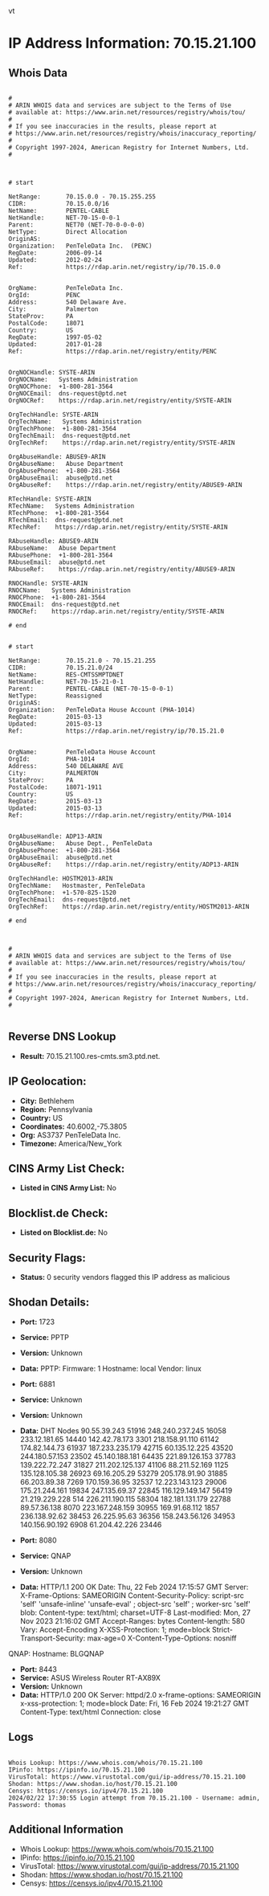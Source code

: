 vt
# IP Address Information: 70.15.21.100

## Whois Data
```

#
# ARIN WHOIS data and services are subject to the Terms of Use
# available at: https://www.arin.net/resources/registry/whois/tou/
#
# If you see inaccuracies in the results, please report at
# https://www.arin.net/resources/registry/whois/inaccuracy_reporting/
#
# Copyright 1997-2024, American Registry for Internet Numbers, Ltd.
#



# start

NetRange:       70.15.0.0 - 70.15.255.255
CIDR:           70.15.0.0/16
NetName:        PENTEL-CABLE
NetHandle:      NET-70-15-0-0-1
Parent:         NET70 (NET-70-0-0-0-0)
NetType:        Direct Allocation
OriginAS:       
Organization:   PenTeleData Inc.  (PENC)
RegDate:        2006-09-14
Updated:        2012-02-24
Ref:            https://rdap.arin.net/registry/ip/70.15.0.0


OrgName:        PenTeleData Inc. 
OrgId:          PENC
Address:        540 Delaware Ave.
City:           Palmerton
StateProv:      PA
PostalCode:     18071
Country:        US
RegDate:        1997-05-02
Updated:        2017-01-28
Ref:            https://rdap.arin.net/registry/entity/PENC


OrgNOCHandle: SYSTE-ARIN
OrgNOCName:   Systems Administration
OrgNOCPhone:  +1-800-281-3564 
OrgNOCEmail:  dns-request@ptd.net
OrgNOCRef:    https://rdap.arin.net/registry/entity/SYSTE-ARIN

OrgTechHandle: SYSTE-ARIN
OrgTechName:   Systems Administration
OrgTechPhone:  +1-800-281-3564 
OrgTechEmail:  dns-request@ptd.net
OrgTechRef:    https://rdap.arin.net/registry/entity/SYSTE-ARIN

OrgAbuseHandle: ABUSE9-ARIN
OrgAbuseName:   Abuse Department
OrgAbusePhone:  +1-800-281-3564 
OrgAbuseEmail:  abuse@ptd.net
OrgAbuseRef:    https://rdap.arin.net/registry/entity/ABUSE9-ARIN

RTechHandle: SYSTE-ARIN
RTechName:   Systems Administration
RTechPhone:  +1-800-281-3564 
RTechEmail:  dns-request@ptd.net
RTechRef:    https://rdap.arin.net/registry/entity/SYSTE-ARIN

RAbuseHandle: ABUSE9-ARIN
RAbuseName:   Abuse Department
RAbusePhone:  +1-800-281-3564 
RAbuseEmail:  abuse@ptd.net
RAbuseRef:    https://rdap.arin.net/registry/entity/ABUSE9-ARIN

RNOCHandle: SYSTE-ARIN
RNOCName:   Systems Administration
RNOCPhone:  +1-800-281-3564 
RNOCEmail:  dns-request@ptd.net
RNOCRef:    https://rdap.arin.net/registry/entity/SYSTE-ARIN

# end


# start

NetRange:       70.15.21.0 - 70.15.21.255
CIDR:           70.15.21.0/24
NetName:        RES-CMTSSMPTDNET
NetHandle:      NET-70-15-21-0-1
Parent:         PENTEL-CABLE (NET-70-15-0-0-1)
NetType:        Reassigned
OriginAS:       
Organization:   PenTeleData House Account (PHA-1014)
RegDate:        2015-03-13
Updated:        2015-03-13
Ref:            https://rdap.arin.net/registry/ip/70.15.21.0


OrgName:        PenTeleData House Account
OrgId:          PHA-1014
Address:        540 DELAWARE AVE
City:           PALMERTON
StateProv:      PA
PostalCode:     18071-1911
Country:        US
RegDate:        2015-03-13
Updated:        2015-03-13
Ref:            https://rdap.arin.net/registry/entity/PHA-1014


OrgAbuseHandle: ADP13-ARIN
OrgAbuseName:   Abuse Dept., PenTeleData 
OrgAbusePhone:  +1-800-281-3564 
OrgAbuseEmail:  abuse@ptd.net
OrgAbuseRef:    https://rdap.arin.net/registry/entity/ADP13-ARIN

OrgTechHandle: HOSTM2013-ARIN
OrgTechName:   Hostmaster, PenTeleData 
OrgTechPhone:  +1-570-825-1520 
OrgTechEmail:  dns-request@ptd.net
OrgTechRef:    https://rdap.arin.net/registry/entity/HOSTM2013-ARIN

# end



#
# ARIN WHOIS data and services are subject to the Terms of Use
# available at: https://www.arin.net/resources/registry/whois/tou/
#
# If you see inaccuracies in the results, please report at
# https://www.arin.net/resources/registry/whois/inaccuracy_reporting/
#
# Copyright 1997-2024, American Registry for Internet Numbers, Ltd.
#


```
## Reverse DNS Lookup
- **Result:** 70.15.21.100.res-cmts.sm3.ptd.net.

## IP Geolocation:
- **City:** Bethlehem
- **Region:** Pennsylvania
- **Country:** US
- **Coordinates:** 40.6002,-75.3805
- **Org:** AS3737 PenTeleData Inc.
- **Timezone:** America/New_York

## CINS Army List Check:
- **Listed in CINS Army List:** 
No

## Blocklist.de Check:
- **Listed on Blocklist.de:** 
No

## Security Flags:
- **Status:** 0 security vendors flagged this IP address as malicious

## Shodan Details:
- **Port:** 1723
- **Service:** PPTP
- **Version:** Unknown
- **Data:** PPTP:
  Firmware: 1
  Hostname: local
  Vendor: linux

- **Port:** 6881
- **Service:** Unknown
- **Version:** Unknown
- **Data:** DHT Nodes
90.55.39.243	51916
248.240.237.245	16058
233.12.181.65	14440
142.42.78.173	3301
218.158.91.110	61142
174.82.144.73	61937
187.233.235.179	42715
60.135.12.225	43520
244.180.57.153	23502
45.140.188.181	64435
221.89.126.153	37783
139.222.72.247	31827
211.202.125.137	41106
88.211.52.169	1125
135.128.105.38	26923
69.16.205.29	53279
205.178.91.90	31885
66.203.89.38	7269
170.159.36.95	32537
12.223.143.123	29006
175.21.244.161	19834
247.135.69.37	22845
116.129.149.147	56419
21.219.229.228	514
226.211.190.115	58304
182.181.131.179	22788
89.57.36.138	8070
223.167.248.159	30955
169.91.68.112	1857
236.138.92.62	38453
26.225.95.63	36356
158.243.56.126	34953
140.156.90.192	6908
61.204.42.226	23446


- **Port:** 8080
- **Service:** QNAP
- **Version:** Unknown
- **Data:** HTTP/1.1 200 OK
Date: Thu, 22 Feb 2024 17:15:57 GMT
Server:  
X-Frame-Options: SAMEORIGIN
Content-Security-Policy: script-src 'self' 'unsafe-inline' 'unsafe-eval' ; object-src 'self' ; worker-src 'self' blob:
Content-type: text/html; charset=UTF-8
Last-modified: Mon, 27 Nov 2023 21:16:02 GMT
Accept-Ranges: bytes
Content-length: 580
Vary: Accept-Encoding
X-XSS-Protection: 1; mode=block
Strict-Transport-Security: max-age=0
X-Content-Type-Options: nosniff


QNAP:
  Hostname: BLGQNAP


- **Port:** 8443
- **Service:** ASUS Wireless Router RT-AX89X
- **Version:** Unknown
- **Data:** HTTP/1.0 200 OK
Server: httpd/2.0
x-frame-options: SAMEORIGIN
x-xss-protection: 1; mode=block
Date: Fri, 16 Feb 2024 19:21:27 GMT
Content-Type: text/html
Connection: close



## Logs
```

Whois Lookup: https://www.whois.com/whois/70.15.21.100
IPinfo: https://ipinfo.io/70.15.21.100
VirusTotal: https://www.virustotal.com/gui/ip-address/70.15.21.100
Shodan: https://www.shodan.io/host/70.15.21.100
Censys: https://censys.io/ipv4/70.15.21.100
2024/02/22 17:30:55 Login attempt from 70.15.21.100 - Username: admin, Password: thomas

```
## Additional Information
- Whois Lookup: https://www.whois.com/whois/70.15.21.100
- IPinfo: https://ipinfo.io/70.15.21.100
- VirusTotal: https://www.virustotal.com/gui/ip-address/70.15.21.100
- Shodan: https://www.shodan.io/host/70.15.21.100
- Censys: https://censys.io/ipv4/70.15.21.100

